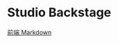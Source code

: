 # Studio Backstage

[前端 Markdown](https://github.com/Big-Code-Milk/Side-Project-Studio-Backstage/tree/main/studio-backstage)